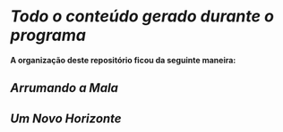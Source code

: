 # *Todo o conteúdo gerado durante o programa*

**A organização deste repositório ficou da seguinte maneira:**


## *Arrumando a Mala*

## *Um Novo Horizonte*
